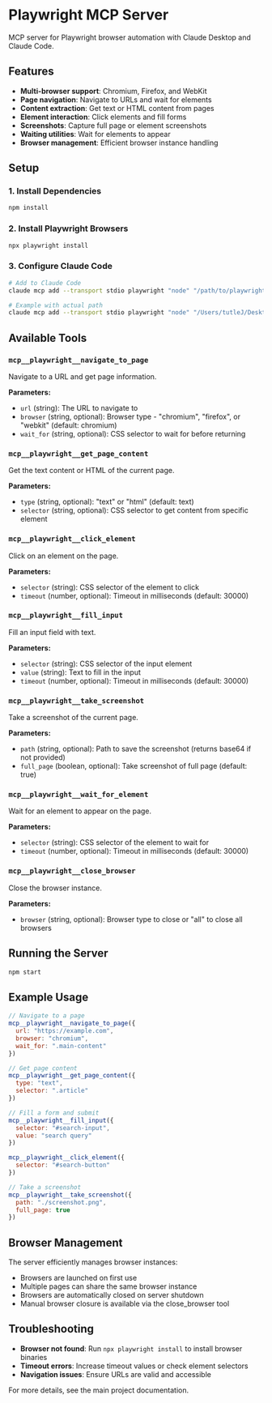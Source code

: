 # Playwright MCP Server

MCP server for Playwright browser automation with Claude Desktop and Claude Code.

## Features

- **Multi-browser support**: Chromium, Firefox, and WebKit
- **Page navigation**: Navigate to URLs and wait for elements
- **Content extraction**: Get text or HTML content from pages
- **Element interaction**: Click elements and fill forms
- **Screenshots**: Capture full page or element screenshots
- **Waiting utilities**: Wait for elements to appear
- **Browser management**: Efficient browser instance handling

## Setup

### 1. Install Dependencies
```bash
npm install
```

### 2. Install Playwright Browsers
```bash
npx playwright install
```

### 3. Configure Claude Code
```bash
# Add to Claude Code
claude mcp add --transport stdio playwright "node" "/path/to/playwright-mcp/server.js"

# Example with actual path
claude mcp add --transport stdio playwright "node" "/Users/tutleJ/Desktop/Repository/mcp-servers/playwright-mcp/server.js"
```

## Available Tools

### `mcp__playwright__navigate_to_page`
Navigate to a URL and get page information.

**Parameters:**
- `url` (string): The URL to navigate to
- `browser` (string, optional): Browser type - "chromium", "firefox", or "webkit" (default: chromium)
- `wait_for` (string, optional): CSS selector to wait for before returning

### `mcp__playwright__get_page_content`
Get the text content or HTML of the current page.

**Parameters:**
- `type` (string, optional): "text" or "html" (default: text)
- `selector` (string, optional): CSS selector to get content from specific element

### `mcp__playwright__click_element`
Click on an element on the page.

**Parameters:**
- `selector` (string): CSS selector of the element to click
- `timeout` (number, optional): Timeout in milliseconds (default: 30000)

### `mcp__playwright__fill_input`
Fill an input field with text.

**Parameters:**
- `selector` (string): CSS selector of the input element
- `value` (string): Text to fill in the input
- `timeout` (number, optional): Timeout in milliseconds (default: 30000)

### `mcp__playwright__take_screenshot`
Take a screenshot of the current page.

**Parameters:**
- `path` (string, optional): Path to save the screenshot (returns base64 if not provided)
- `full_page` (boolean, optional): Take screenshot of full page (default: true)

### `mcp__playwright__wait_for_element`
Wait for an element to appear on the page.

**Parameters:**
- `selector` (string): CSS selector of the element to wait for
- `timeout` (number, optional): Timeout in milliseconds (default: 30000)

### `mcp__playwright__close_browser`
Close the browser instance.

**Parameters:**
- `browser` (string, optional): Browser type to close or "all" to close all browsers

## Running the Server

```bash
npm start
```

## Example Usage

```javascript
// Navigate to a page
mcp__playwright__navigate_to_page({
  url: "https://example.com",
  browser: "chromium",
  wait_for: ".main-content"
})

// Get page content
mcp__playwright__get_page_content({
  type: "text",
  selector: ".article"
})

// Fill a form and submit
mcp__playwright__fill_input({
  selector: "#search-input",
  value: "search query"
})

mcp__playwright__click_element({
  selector: "#search-button"
})

// Take a screenshot
mcp__playwright__take_screenshot({
  path: "./screenshot.png",
  full_page: true
})
```

## Browser Management

The server efficiently manages browser instances:
- Browsers are launched on first use
- Multiple pages can share the same browser instance
- Browsers are automatically closed on server shutdown
- Manual browser closure is available via the close_browser tool

## Troubleshooting

- **Browser not found**: Run `npx playwright install` to install browser binaries
- **Timeout errors**: Increase timeout values or check element selectors
- **Navigation issues**: Ensure URLs are valid and accessible

For more details, see the main project documentation.
